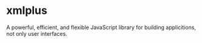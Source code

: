 # xmlplus
A powerful, efficient, and flexible JavaScript library for building applicitions, not only user interfaces.
